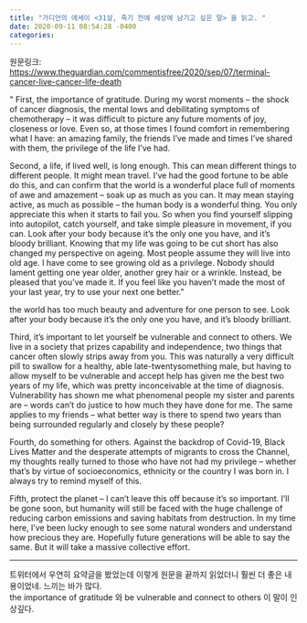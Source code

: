 ```yaml
---
title: "가디언의 에세이 <31살, 죽기 전에 세상에 남기고 싶은 말> 을 읽고. "
date: 2020-09-11 08:54:28 -0400
categories: 
---
```


원문링크: https://www.theguardian.com/commentisfree/2020/sep/07/terminal-cancer-live-cancer-life-death

"
First, the importance of gratitude. During my worst moments – the shock of cancer diagnosis, the mental lows and debilitating symptoms of chemotherapy – it was difficult to picture any future moments of joy, closeness or love. Even so, at those times I found comfort in remembering what I have: an amazing family, the friends I’ve made and times I’ve shared with them, the privilege of the life I’ve had.

Second, a life, if lived well, is long enough. This can mean different things to different people. It might mean travel. I’ve had the good fortune to be able do this, and can confirm that the world is a wonderful place full of moments of awe and amazement – soak up as much as you can. It may mean staying active, as much as possible – the human body is a wonderful thing. You only appreciate this when it starts to fail you. So when you find yourself slipping into autopilot, catch yourself, and take simple pleasure in movement, if you can. Look after your body because it’s the only one you have, and it’s bloody brilliant. Knowing that my life was going to be cut short has also changed my perspective on ageing. Most people assume they will live into old age. I have come to see growing old as a privilege. Nobody should lament getting one year older, another grey hair or a wrinkle. Instead, be pleased that you’ve made it. If you feel like you haven’t made the most of your last year, try to use your next one better."

the world has too much beauty and adventure for one person to see.
Look after your body because it’s the only one you have, and it’s bloody brilliant.

Third, it’s important to let yourself be vulnerable and connect to others. We live in a society that prizes capability and independence, two things that cancer often slowly strips away from you. This was naturally a very difficult pill to swallow for a healthy, able late-twentysomething male, but having to allow myself to be vulnerable and accept help has given me the best two years of my life, which was pretty inconceivable at the time of diagnosis. Vulnerability has shown me what phenomenal people my sister and parents are – words can’t do justice to how much they have done for me. The same applies to my friends – what better way is there to spend two years than being surrounded regularly and closely by these people?

Fourth, do something for others. Against the backdrop of Covid-19, Black Lives Matter and the desperate attempts of migrants to cross the Channel, my thoughts really turned to those who have not had my privilege – whether that’s by virtue of socioeconomics, ethnicity or the country I was born in. I always try to remind myself of this.

Fifth, protect the planet – I can’t leave this off because it’s so important. I’ll be gone soon, but humanity will still be faced with the huge challenge of reducing carbon emissions and saving habitats from destruction. In my time here, I’ve been lucky enough to see some natural wonders and understand how precious they are. Hopefully future generations will be able to say the same. But it will take a massive collective effort.

--------

트위터에서 우연히 요약글을 봤었는데 이렇게 원문을 끝까지 읽었더니 훨씬 더 좋은 내용이었네. 느끼는 바가 많다.    
the importance of gratitude 와 be vulnerable and connect to others 이 말이 인상깊다. 
